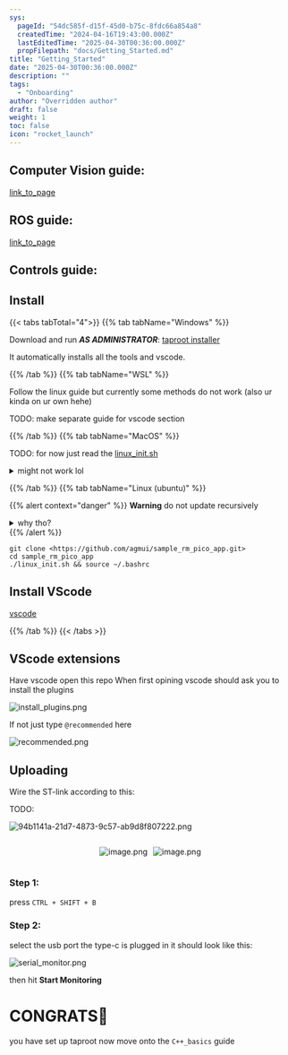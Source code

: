 ```yaml
---
sys:
  pageId: "54dc585f-d15f-45d0-b75c-8fdc66a854a8"
  createdTime: "2024-04-16T19:43:00.000Z"
  lastEditedTime: "2025-04-30T00:36:00.000Z"
  propFilepath: "docs/Getting_Started.md"
title: "Getting_Started"
date: "2025-04-30T00:36:00.000Z"
description: ""
tags:
  - "Onboarding"
author: "Overridden author"
draft: false
weight: 1
toc: false
icon: "rocket_launch"
---
```


## Computer Vision guide:

[link_to_page](86d45bc0-388b-4d26-8848-44f255f73d0e)

## ROS guide:

[link_to_page](3c76c1de-ec8f-46d6-8b0a-294005edc2d5)

## Controls guide:

## Install

{{< tabs tabTotal="4">}}
{{% tab tabName="Windows" %}}

Download and run _**AS ADMINISTRATOR**_: [taproot installer](https://github.com/Thornbots/TeachingFreshies/releases/tag/1.0)

It automatically installs all the tools and vscode.

{{% /tab %}}
{{% tab tabName="WSL" %}}

Follow the linux guide but currently some methods do not work (also ur kinda on ur own hehe)

TODO: make separate guide for vscode section

{{% /tab %}}
{{% tab tabName="MacOS" %}}

TODO: for now just read the [linux_init.sh](https://github.com/agmui/sample_rm_pico_app/blob/main/linux_init.sh)

<details>
<summary>might not work lol</summary>

`brew install libusb pkg-config`

Next install: [vscode](https://code.visualstudio.com/Download)

</details>

{{% /tab %}}
{{% tab tabName="Linux (ubuntu)" %}}

{{% alert context="danger" %}}
**Warning** do not update recursively
<details>
<summary>why tho?</summary>
There are some submodules that may go on for a while (like tinyusb) and I highly
recommend you don't need to get them.
If you want to see what submodules I update just look in `linux_init.sh`
</details>
{{% /alert %}}

```shell
git clone <https://github.com/agmui/sample_rm_pico_app.git>
cd sample_rm_pico_app
./linux_init.sh && source ~/.bashrc
```

## Install VScode

[vscode](https://code.visualstudio.com/Download)

{{% /tab %}}
{{< /tabs >}}

## VScode extensions

Have vscode open this repo
When first opining vscode should ask you to install the plugins

![install_plugins.png](https://prod-files-secure.s3.us-west-2.amazonaws.com/d518164a-d88e-44d1-a4ee-3adb3bd8bce0/89bd30f0-1825-4e77-867b-0a41ce370880/install_plugins.png?X-Amz-Algorithm=AWS4-HMAC-SHA256&X-Amz-Content-Sha256=UNSIGNED-PAYLOAD&X-Amz-Credential=ASIAZI2LB466T2LYJBZ7%2F20250506%2Fus-west-2%2Fs3%2Faws4_request&X-Amz-Date=20250506T151049Z&X-Amz-Expires=3600&X-Amz-Security-Token=IQoJb3JpZ2luX2VjEJ7%2F%2F%2F%2F%2F%2F%2F%2F%2F%2FwEaCXVzLXdlc3QtMiJIMEYCIQD0ObNfl2%2FZGwo8rHN7IPcUruJ%2Boa%2FYepGFGcKvbnbY0gIhAKRJhZ18NTy%2FY4J76FdNS9zRfdNNVQEqoF70UVqSlbHmKv8DCEcQABoMNjM3NDIzMTgzODA1IgydCmX2X3B4Y%2BO2pF0q3AM0PlW1Ld%2BpLJhHskvX4OspQDz0oXGeobuPTYIWoMEzhSqFROL4Q9SlcqNCUNrj2gBvAo6KOqZIC5eUQf7aTTmfzqQyRLMBH%2BVbFxNXwvXllyKow2SRfQ3vgQmlI0SDdrfH%2Bbpqe5s%2BCWO%2FgpChhTRqD5qTI8mflw1Lstw3sq8YRusaRCFwpw8w1MiUXE%2FvkgdspPsGOGKI6Rbu20INk3DnT2sPHMEqlQRTkWUWhPyM%2BanIhXhxSOLpH0hS9NqsRrQQPDqk2DrMU%2FiLC3M3BkSrL64dkW39tUTfV%2BjuKFJ00wvyXtBWkNGqQr3mmVPSg1crxPqAYyiv2gCSReXX9U3rswP0sbmrzmAm4VGNjFw7F9Gavuz1VUhUVFuYx6rvxhjgyjQEncw06q0WeBl2SdStoWFSVSxlGhFIBYXCALzOwDJtfUU6uq6aLFNlm1HgoWWIE%2Bzr5NzKlEf%2B%2Bf4JOlvKM9CpeJzAMgrVKJPlGsZSUlZNWLjGXMrDr1iK1iKbbNYvXPVFZiplBjQbO%2F3CcY0mTDcmU%2Fh1a70s6PMqkh5%2BpMwix2kuoBobMwTRCYFXRFFN%2BZXKkPHoL33rgV6DgSGZeDtioc4ynqvoLc292nVwvS01bRJN30f4ee%2FG6jCbs%2BjABjqkAYPzRcaS2TuvI42weDPxgzQwpS1y03S3babFrcEgyxiLpW3bvXMoINEMUXS3Oh8HQIwv8rysXaOcPCC6RaHma68mtXV%2FgYiKqAfMuo2riA6ya8TPE7rL3kUi1vFK2d95laHPN7smbSqJDQAGLMGEhV%2BuT5ABUjm7cOcr%2Bh7M7HJhA9wMOWqzz0zzSVbQOh%2FxU7T56TVfyr%2FWTFMnK0EdaIqE8mI5&X-Amz-Signature=76ddf81555bde3ae711916aaf34b13c8d3b73d2443537be69aa12d1d13164f71&X-Amz-SignedHeaders=host&x-id=GetObject)

If not just type `@recommended` here  

![recommended.png](https://prod-files-secure.s3.us-west-2.amazonaws.com/d518164a-d88e-44d1-a4ee-3adb3bd8bce0/61e661e9-5d85-4dfc-be0d-8d2097a5e793/recommended.png?X-Amz-Algorithm=AWS4-HMAC-SHA256&X-Amz-Content-Sha256=UNSIGNED-PAYLOAD&X-Amz-Credential=ASIAZI2LB466T2LYJBZ7%2F20250506%2Fus-west-2%2Fs3%2Faws4_request&X-Amz-Date=20250506T151049Z&X-Amz-Expires=3600&X-Amz-Security-Token=IQoJb3JpZ2luX2VjEJ7%2F%2F%2F%2F%2F%2F%2F%2F%2F%2FwEaCXVzLXdlc3QtMiJIMEYCIQD0ObNfl2%2FZGwo8rHN7IPcUruJ%2Boa%2FYepGFGcKvbnbY0gIhAKRJhZ18NTy%2FY4J76FdNS9zRfdNNVQEqoF70UVqSlbHmKv8DCEcQABoMNjM3NDIzMTgzODA1IgydCmX2X3B4Y%2BO2pF0q3AM0PlW1Ld%2BpLJhHskvX4OspQDz0oXGeobuPTYIWoMEzhSqFROL4Q9SlcqNCUNrj2gBvAo6KOqZIC5eUQf7aTTmfzqQyRLMBH%2BVbFxNXwvXllyKow2SRfQ3vgQmlI0SDdrfH%2Bbpqe5s%2BCWO%2FgpChhTRqD5qTI8mflw1Lstw3sq8YRusaRCFwpw8w1MiUXE%2FvkgdspPsGOGKI6Rbu20INk3DnT2sPHMEqlQRTkWUWhPyM%2BanIhXhxSOLpH0hS9NqsRrQQPDqk2DrMU%2FiLC3M3BkSrL64dkW39tUTfV%2BjuKFJ00wvyXtBWkNGqQr3mmVPSg1crxPqAYyiv2gCSReXX9U3rswP0sbmrzmAm4VGNjFw7F9Gavuz1VUhUVFuYx6rvxhjgyjQEncw06q0WeBl2SdStoWFSVSxlGhFIBYXCALzOwDJtfUU6uq6aLFNlm1HgoWWIE%2Bzr5NzKlEf%2B%2Bf4JOlvKM9CpeJzAMgrVKJPlGsZSUlZNWLjGXMrDr1iK1iKbbNYvXPVFZiplBjQbO%2F3CcY0mTDcmU%2Fh1a70s6PMqkh5%2BpMwix2kuoBobMwTRCYFXRFFN%2BZXKkPHoL33rgV6DgSGZeDtioc4ynqvoLc292nVwvS01bRJN30f4ee%2FG6jCbs%2BjABjqkAYPzRcaS2TuvI42weDPxgzQwpS1y03S3babFrcEgyxiLpW3bvXMoINEMUXS3Oh8HQIwv8rysXaOcPCC6RaHma68mtXV%2FgYiKqAfMuo2riA6ya8TPE7rL3kUi1vFK2d95laHPN7smbSqJDQAGLMGEhV%2BuT5ABUjm7cOcr%2Bh7M7HJhA9wMOWqzz0zzSVbQOh%2FxU7T56TVfyr%2FWTFMnK0EdaIqE8mI5&X-Amz-Signature=f81ff48569aecfdc3227e7560080753a01fdb91861388581c096d93a5a088892&X-Amz-SignedHeaders=host&x-id=GetObject)

## Uploading

Wire the ST-link according to this:

TODO:

![94b1141a-21d7-4873-9c57-ab9d8f807222.png](https://prod-files-secure.s3.us-west-2.amazonaws.com/d518164a-d88e-44d1-a4ee-3adb3bd8bce0/e5fad17d-ab82-4300-9f4c-505ab4b1202c/94b1141a-21d7-4873-9c57-ab9d8f807222.png?X-Amz-Algorithm=AWS4-HMAC-SHA256&X-Amz-Content-Sha256=UNSIGNED-PAYLOAD&X-Amz-Credential=ASIAZI2LB466T2LYJBZ7%2F20250506%2Fus-west-2%2Fs3%2Faws4_request&X-Amz-Date=20250506T151049Z&X-Amz-Expires=3600&X-Amz-Security-Token=IQoJb3JpZ2luX2VjEJ7%2F%2F%2F%2F%2F%2F%2F%2F%2F%2FwEaCXVzLXdlc3QtMiJIMEYCIQD0ObNfl2%2FZGwo8rHN7IPcUruJ%2Boa%2FYepGFGcKvbnbY0gIhAKRJhZ18NTy%2FY4J76FdNS9zRfdNNVQEqoF70UVqSlbHmKv8DCEcQABoMNjM3NDIzMTgzODA1IgydCmX2X3B4Y%2BO2pF0q3AM0PlW1Ld%2BpLJhHskvX4OspQDz0oXGeobuPTYIWoMEzhSqFROL4Q9SlcqNCUNrj2gBvAo6KOqZIC5eUQf7aTTmfzqQyRLMBH%2BVbFxNXwvXllyKow2SRfQ3vgQmlI0SDdrfH%2Bbpqe5s%2BCWO%2FgpChhTRqD5qTI8mflw1Lstw3sq8YRusaRCFwpw8w1MiUXE%2FvkgdspPsGOGKI6Rbu20INk3DnT2sPHMEqlQRTkWUWhPyM%2BanIhXhxSOLpH0hS9NqsRrQQPDqk2DrMU%2FiLC3M3BkSrL64dkW39tUTfV%2BjuKFJ00wvyXtBWkNGqQr3mmVPSg1crxPqAYyiv2gCSReXX9U3rswP0sbmrzmAm4VGNjFw7F9Gavuz1VUhUVFuYx6rvxhjgyjQEncw06q0WeBl2SdStoWFSVSxlGhFIBYXCALzOwDJtfUU6uq6aLFNlm1HgoWWIE%2Bzr5NzKlEf%2B%2Bf4JOlvKM9CpeJzAMgrVKJPlGsZSUlZNWLjGXMrDr1iK1iKbbNYvXPVFZiplBjQbO%2F3CcY0mTDcmU%2Fh1a70s6PMqkh5%2BpMwix2kuoBobMwTRCYFXRFFN%2BZXKkPHoL33rgV6DgSGZeDtioc4ynqvoLc292nVwvS01bRJN30f4ee%2FG6jCbs%2BjABjqkAYPzRcaS2TuvI42weDPxgzQwpS1y03S3babFrcEgyxiLpW3bvXMoINEMUXS3Oh8HQIwv8rysXaOcPCC6RaHma68mtXV%2FgYiKqAfMuo2riA6ya8TPE7rL3kUi1vFK2d95laHPN7smbSqJDQAGLMGEhV%2BuT5ABUjm7cOcr%2Bh7M7HJhA9wMOWqzz0zzSVbQOh%2FxU7T56TVfyr%2FWTFMnK0EdaIqE8mI5&X-Amz-Signature=ba62d456efdac8886814577779c4fc05010cff37bcf6c5a699409e61ba3b85b4&X-Amz-SignedHeaders=host&x-id=GetObject)

<div style="display: flex;flex-direction: row; column-gap:10px; max-width: 630px;justify-content: center;">
<div>

![image.png](https://prod-files-secure.s3.us-west-2.amazonaws.com/d518164a-d88e-44d1-a4ee-3adb3bd8bce0/210ecb78-1116-4d7b-b9b7-2292f66fa2c2/image.png?X-Amz-Algorithm=AWS4-HMAC-SHA256&X-Amz-Content-Sha256=UNSIGNED-PAYLOAD&X-Amz-Credential=ASIAZI2LB4666YVVZSBU%2F20250506%2Fus-west-2%2Fs3%2Faws4_request&X-Amz-Date=20250506T151055Z&X-Amz-Expires=3600&X-Amz-Security-Token=IQoJb3JpZ2luX2VjEJ%2F%2F%2F%2F%2F%2F%2F%2F%2F%2F%2FwEaCXVzLXdlc3QtMiJHMEUCIGcVIAa80RXmGCg1%2Fs%2BAhBCZ%2BFFV4BDRws6zkwvWj8PtAiEAoQRLYsANDUpyzfghBzXl1vFMk4h0aGYLpkyL%2Baq4EkYq%2FwMISBAAGgw2Mzc0MjMxODM4MDUiDHonBZ%2Fq3oMLEdixrCrcA5C5v0TfQsCNrQIpUoWo5VFdutPX6Ag6cUWu59uUFwsuPdruxJIsgGiXC6iTJE9TPVCE%2FqDsDQrGC7NfRXHA3dP3Qo21CfMDwsv%2F8sBj9WBwkDRq4aecTQo5RtJBYgC60clk1Cec%2BiPhOevumWx%2FUesQBbbHIFEDSBm%2F0jIuHmPE27sjqKbC11uooOEK8WFKFSMVjoXoOXdEIuTOMHjUGb2zZSPCR5fF0iwVYv1v2Mdurx3rBUUfGoCuhdMncvyNWH94phX55Wab14olXCh5sWl4iIkLdMDFvNTY5Gv0RQmNCfi7ZbMdzxTF9eZkZGBjVHt2hZtyCNgOlbxe1x07NhWVn2C0AX%2FkW%2FBccO9kF4CB8AICKlFRybYUS6eLXwC2fRGGkjB9OL4BXX9FBDt6csMKRJCkuQi3dtwGVkcLCHWMhcI%2F3wdGKSvMxp76sRIuXoZn6qvi4HCzpBq8mhBhHPaC9M%2Bd7ex9okq%2FImgyU0ZmZins3hT7VZL5WROM%2FvVlJBH5DN5AjALlLWyIcdtvcUH%2F5CAJ1TvJCQmMEvduepgOrNcuj7NEYOAWM1LUVuOrqpq2UO5iQCfkuL%2FvsLCL1ekEnJ1d7wMFelc%2BGH1uehBeKQvASkzhvCh%2FS9ADMP3L6MAGOqUB0KIm51h3S6r0Ofhs%2BFdak6wMFOYz5SXxPn5NmlfCbX0ja3nBgAb4fvofLHh4BE2bezUMe3iJC3BxGGbrCAkZC3UkL6TXgPPvK%2Fwy4EUzeTnbCMjzCPI1aeX7yWU2MZ2GJndJwhCWDvb6jcFcIMEOCBKzxg%2BRTcLQWjVys9NMDBtLgHuV2vL%2FvS3W5rvM4Jb2WG9Y16JQlThnkk169oGq8kj%2FSykl&X-Amz-Signature=f76d3216f09cb3a38ec7e268a4424a6af2b7cf61259b90c204a0c5554492ae3c&X-Amz-SignedHeaders=host&x-id=GetObject)

</div>
<div>

![image.png](https://prod-files-secure.s3.us-west-2.amazonaws.com/d518164a-d88e-44d1-a4ee-3adb3bd8bce0/33a0fd0f-8ca6-4a86-8e09-26e95ded1fff/image.png?X-Amz-Algorithm=AWS4-HMAC-SHA256&X-Amz-Content-Sha256=UNSIGNED-PAYLOAD&X-Amz-Credential=ASIAZI2LB466W262T3Z6%2F20250506%2Fus-west-2%2Fs3%2Faws4_request&X-Amz-Date=20250506T151055Z&X-Amz-Expires=3600&X-Amz-Security-Token=IQoJb3JpZ2luX2VjEJ%2F%2F%2F%2F%2F%2F%2F%2F%2F%2F%2FwEaCXVzLXdlc3QtMiJHMEUCIENHWxdAWcm8DU6HrE5VXilHzNFWJWOiXkZCIjE69XsFAiEA0vZJhSdM5tIWAeErIemtGfpgtdrOWmeNjm%2BB0SzqwBIq%2FwMISBAAGgw2Mzc0MjMxODM4MDUiDH9%2FXB6d8p%2Bx7sUkWircAxgNKGglDtICHA%2BdtqrKS3G9UpP95plMnsEmRt1vg2X5jQ3qdPTxnj1okMcuAIdAe9hS%2FKtTKvUfKgkBTSXKoosTTomAPhtGUYYEGxTP%2FsVSAl24y4LRtkxcAJGZzaqZcyhl77nDOtgMACltVgvX%2FLdfMEoauvFGv%2B6bf8%2FEO9vX9ZQ7pkovnvh0pLx9YRagXZMoAEcXDvQmmOm87MWBGqt40OCfvcnI0WexpGxIiu2faM6obR%2FClL%2Filb4uwMn%2BmgvA23AZOZpvTC7NbodHKszP6T8akT99a6cE0spV195LNi2WbMFZV1ceW9gvCfgY1MVUu%2FAiPQz5KFyNzybjucjzzGAoP8C4ax%2BoJO0GwsvtJhG6YUDtISpPQ13k1as4b1lLR0fShgKeMm3yNeswg5ZJQtu0rDHpe0SmaGVO%2FjbThraB30nBNGAgfh%2BKUBspHBK4xwggKYT9Pfw06ZSTjX9RIUWgBsZE3RKc5zZRz%2Fi8sA2DNUN3fgMrApb3Q68JpRLz9JNoiG%2BfHErOEfie3g541ta6Bt4wNHE04dqZpKlb5hzxCsqC6Z7tfiKP9DlZQbPtxJxzmFGmVSF7%2FF%2Bl8gOKzdi3g9QFxqqwx1eBsEvzC9fYeVpKZRN2MxZ%2BMITM6MAGOqUByowQoyH9ImyRDPrOTr%2FRV%2BPwps4gw4Cl46aE5UKqO4u1kbz9OABxlwd57eWKkqkVUGZ2lZYRgLMoCAEpO0dDJlTrMGuErwXnXbdSeiq4Gpn20ONmhZlDYcYj3eJ9SpFtiApDjAgvFVwl3gn%2B1cLI6c%2BUgz%2Bg3Zl3i59ezdZ3%2Bp5B%2BrlTVgelEVihn%2FjZU6Ob00YKDDbTl1xQI8drUCZrKBDdbS5x&X-Amz-Signature=337e6dde64c746f21aa1d50dc318e4daa90df2e646b477c7421561df82ec2636&X-Amz-SignedHeaders=host&x-id=GetObject)

</div>
</div>

### Step 1:

press `CTRL + SHIFT + B`

### Step 2:

select the usb port the type-c is plugged in it should look like this:

![serial_monitor.png](https://prod-files-secure.s3.us-west-2.amazonaws.com/d518164a-d88e-44d1-a4ee-3adb3bd8bce0/f03f4774-05d4-4393-b6a0-d5efb6d315ab/serial_monitor.png?X-Amz-Algorithm=AWS4-HMAC-SHA256&X-Amz-Content-Sha256=UNSIGNED-PAYLOAD&X-Amz-Credential=ASIAZI2LB466T2LYJBZ7%2F20250506%2Fus-west-2%2Fs3%2Faws4_request&X-Amz-Date=20250506T151049Z&X-Amz-Expires=3600&X-Amz-Security-Token=IQoJb3JpZ2luX2VjEJ7%2F%2F%2F%2F%2F%2F%2F%2F%2F%2FwEaCXVzLXdlc3QtMiJIMEYCIQD0ObNfl2%2FZGwo8rHN7IPcUruJ%2Boa%2FYepGFGcKvbnbY0gIhAKRJhZ18NTy%2FY4J76FdNS9zRfdNNVQEqoF70UVqSlbHmKv8DCEcQABoMNjM3NDIzMTgzODA1IgydCmX2X3B4Y%2BO2pF0q3AM0PlW1Ld%2BpLJhHskvX4OspQDz0oXGeobuPTYIWoMEzhSqFROL4Q9SlcqNCUNrj2gBvAo6KOqZIC5eUQf7aTTmfzqQyRLMBH%2BVbFxNXwvXllyKow2SRfQ3vgQmlI0SDdrfH%2Bbpqe5s%2BCWO%2FgpChhTRqD5qTI8mflw1Lstw3sq8YRusaRCFwpw8w1MiUXE%2FvkgdspPsGOGKI6Rbu20INk3DnT2sPHMEqlQRTkWUWhPyM%2BanIhXhxSOLpH0hS9NqsRrQQPDqk2DrMU%2FiLC3M3BkSrL64dkW39tUTfV%2BjuKFJ00wvyXtBWkNGqQr3mmVPSg1crxPqAYyiv2gCSReXX9U3rswP0sbmrzmAm4VGNjFw7F9Gavuz1VUhUVFuYx6rvxhjgyjQEncw06q0WeBl2SdStoWFSVSxlGhFIBYXCALzOwDJtfUU6uq6aLFNlm1HgoWWIE%2Bzr5NzKlEf%2B%2Bf4JOlvKM9CpeJzAMgrVKJPlGsZSUlZNWLjGXMrDr1iK1iKbbNYvXPVFZiplBjQbO%2F3CcY0mTDcmU%2Fh1a70s6PMqkh5%2BpMwix2kuoBobMwTRCYFXRFFN%2BZXKkPHoL33rgV6DgSGZeDtioc4ynqvoLc292nVwvS01bRJN30f4ee%2FG6jCbs%2BjABjqkAYPzRcaS2TuvI42weDPxgzQwpS1y03S3babFrcEgyxiLpW3bvXMoINEMUXS3Oh8HQIwv8rysXaOcPCC6RaHma68mtXV%2FgYiKqAfMuo2riA6ya8TPE7rL3kUi1vFK2d95laHPN7smbSqJDQAGLMGEhV%2BuT5ABUjm7cOcr%2Bh7M7HJhA9wMOWqzz0zzSVbQOh%2FxU7T56TVfyr%2FWTFMnK0EdaIqE8mI5&X-Amz-Signature=6bdd8c9a7023988ea4b6b93252a0a84da69ca57d2a044a77c1dade8493123706&X-Amz-SignedHeaders=host&x-id=GetObject)

then hit **Start Monitoring**

# CONGRATS🎉

you have set up taproot now move onto the `C++_basics` guide
